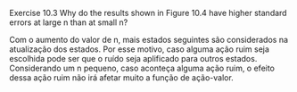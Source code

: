 Exercise 10.3 Why do the results shown in Figure 10.4 have higher standard errors at
large n than at small n?


Com o aumento do valor de n, mais estados seguintes são considerados na atualização dos estados. Por esse motivo, caso
alguma ação ruim seja escolhida pode ser que o ruído seja aplificado para outros estados. Considerando um n pequeno, caso aconteça alguma ação ruim,
o efeito dessa ação ruim não irá afetar muito a função de ação-valor.